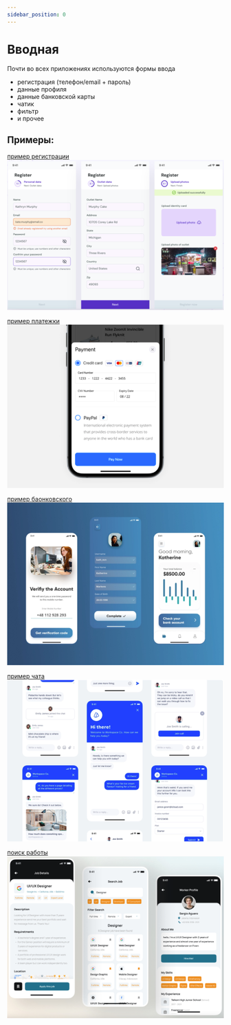 ```yaml
---
sidebar_position: 0
---
```


# Вводная

Почти во всех приложениях используются формы ввода 

- регистрация (телефон/email + пароль)
- данные профиля
- данные банковской карты
- чатик
- фильтр
- и прочее

## Примеры:
[пример регистрации](https://dribbble.com/shots/17861469-Simple-Register)
![img.png](media/register.png)

[пример платежки](https://dribbble.com/shots/18062551-Process-payment-card)  
![img.png](media/payment.png)  

[пример баонковского](https://dribbble.com/shots/17947717-Finance-App)   
![img.png](media/finance.png)

[пример чата](https://dribbble.com/shots/14355627-Live-Chat-App)  
![img.png](media/chat.png)

[поиск работы](https://dribbble.com/shots/17262294-Ngode-Job-Finder-App/attachments/12370884?mode=media)
![img.png](media/find-job.png)

## 
